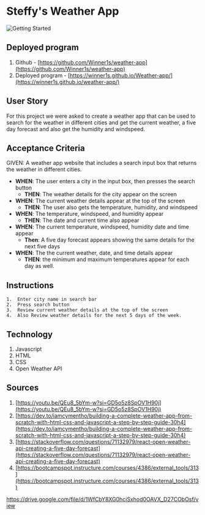# Steffy's Weather App

![Getting Started](./assets/images/screenshot.png)


## Deployed program
1. Github - [https://github.com/Winner1s/weather-app](https://github.com/Winner1s/weather-app)
2. Deployed program - [https://winner1s.github.io/Weather-app/](https://winner1s.github.io/weather-app/)  

## User Story
  For this project we were asked to create a weather app that can be used to search for the weather in different cities and get the current weather, a five day forecast and also get the humidity and windspeed.    

## Acceptance Criteria
GIVEN: A weather app website that includes a search input box that returns the weather in different cities. 

* **WHEN**: The user enters a city in the input box, then presses the search button
    * **THEN**: The weather details for the city appear on the screen
* **WHEN**: The current weather details appear at the top of the screen
    * **THEN**: The user also gets the temperature, humidity, and windspeed
* **WHEN**: The temperature, windspeed, and humidity appear
    * **THEN**: The date and current time also appear
* **WHEN**: The current temperature, windspeed, humidity date and time appear
   * **Then**: A five day forecast appears showing the same details for the next five days
* **WHEN**: The the current weather, date, and time details appear
   * **THEN**:  the minimum and maximum temperatures appear for each day as well.  




## Instructions
    1.  Enter city name in search bar
    2.  Press search button
    3.  Review current weather details at the top of the screen
    4.  Also Review weather details for the next 5 days of the week. 
    

## Technology
1.  Javascript
2.  HTML
3.  CSS
4.  Open Weather API

## Sources
1.  [https://youtu.be/QEu8_5bYm-w?si=GD5o5z8SpOV1H90j](https://youtu.be/QEu8_5bYm-w?si=GD5o5z8SpOV1H90j)
2.  [https://dev.to/iamcymentho/building-a-complete-weather-app-from-scratch-with-html-css-and-javascript-a-step-by-step-guide-30h4](https://dev.to/iamcymentho/building-a-complete-weather-app-from-scratch-with-html-css-and-javascript-a-step-by-step-guide-30h4)
3.  [https://stackoverflow.com/questions/71132979/react-open-weather-api-creating-a-five-day-forecast](https://stackoverflow.com/questions/71132979/react-open-weather-api-creating-a-five-day-forecast)
4. [https://bootcampspot.instructure.com/courses/4386/external_tools/313](https://bootcampspot.instructure.com/courses/4386/external_tools/313)



https://drive.google.com/file/d/1WfCbY8XG0hciSxhod0OAVX_D27CObOsf/view
